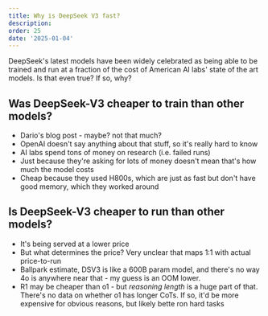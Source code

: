 ```yaml
---
title: Why is DeepSeek V3 fast?
description: 
order: 25
date: '2025-01-04'
---
```


DeepSeek's latest models have been widely celebrated as being able to be trained and run at a fraction of the cost of American AI labs' state of the art models. Is that even true? If so, why?

## Was DeepSeek-V3 cheaper to train than other models?

- Dario's blog post - maybe? not that much?
- OpenAI doesn't say anything about that stuff, so it's really hard to know
- AI labs spend tons of money on research (i.e. failed runs)
- Just because they're asking for lots of money doesn't mean that's how much the model costs
- Cheap because they used H800s, which are just as fast but don't have good memory, which they worked around

## Is DeepSeek-V3 cheaper to run than other models?

- It's being served at a lower price
- But what determines the price? Very unclear that maps 1:1 with actual price-to-run
- Ballpark estimate, DSV3 is like a 600B param model, and there's no way 4o is anywhere near that - my guess is an OOM lower. 
- R1 may be cheaper than o1 - but _reasoning length_ is a huge part of that. There's no data on whether o1 has longer CoTs. If so, it'd be more expensive for obvious reasons, but likely bette ron hard tasks

## 